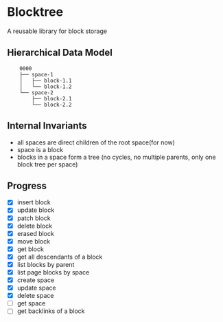 # Blocktree

A reusable library for block storage

## Hierarchical Data Model
```text
    0000
    ├── space-1
    │   ├── block-1.1
    │   └── block-1.2
    └── space-2
        ├── block-2.1
        └── block-2.2
```

## Internal Invariants

- all spaces are direct children of the root space(for now)
- space is a block
- blocks in a space form a tree (no cycles, no multiple parents, only one block tree per space)

## Progress

- [x] insert block
- [x] update block
- [x] patch block
- [x] delete block
- [x] erased block
- [x] move block
- [x] get block
- [x] get all descendants of a block
- [x] list blocks by parent
- [x] list page blocks by space
- [x] create space
- [x] update space
- [x] delete space
- [ ] get space
- [ ] get backlinks of a block
